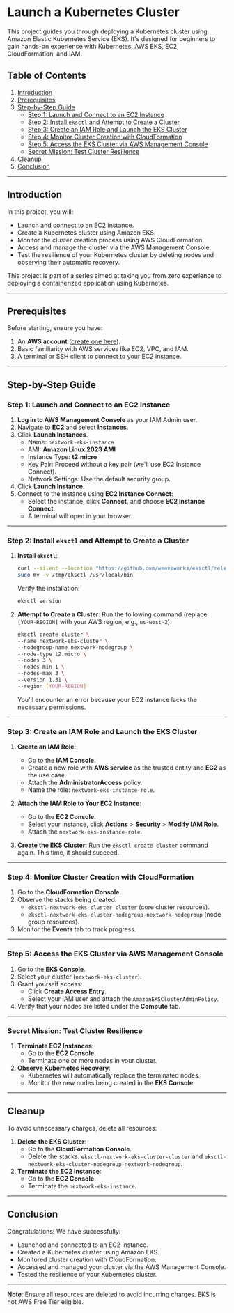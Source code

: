 # Launch a Kubernetes Cluster

This project guides you through deploying a Kubernetes cluster using Amazon Elastic Kubernetes Service (EKS). It's designed for beginners to gain hands-on experience with Kubernetes, AWS EKS, EC2, CloudFormation, and IAM.

## Table of Contents
1. [Introduction](#introduction)
2. [Prerequisites](#prerequisites)
3. [Step-by-Step Guide](#step-by-step-guide)
   - [Step 1: Launch and Connect to an EC2 Instance](#step-1-launch-and-connect-to-an-ec2-instance)
   - [Step 2: Install `eksctl` and Attempt to Create a Cluster](#step-2-install-eksctl-and-attempt-to-create-a-cluster)
   - [Step 3: Create an IAM Role and Launch the EKS Cluster](#step-3-create-an-iam-role-and-launch-the-eks-cluster)
   - [Step 4: Monitor Cluster Creation with CloudFormation](#step-4-monitor-cluster-creation-with-cloudformation)
   - [Step 5: Access the EKS Cluster via AWS Management Console](#step-5-access-the-eks-cluster-via-aws-management-console)
   - [Secret Mission: Test Cluster Resilience](#secret-mission-test-cluster-resilience)
4. [Cleanup](#cleanup)
5. [Conclusion](#conclusion)

---

## Introduction

In this project, you will:
- Launch and connect to an EC2 instance.
- Create a Kubernetes cluster using Amazon EKS.
- Monitor the cluster creation process using AWS CloudFormation.
- Access and manage the cluster via the AWS Management Console.
- Test the resilience of your Kubernetes cluster by deleting nodes and observing their automatic recovery.

This project is part of a series aimed at taking you from zero experience to deploying a containerized application using Kubernetes.

---

## Prerequisites

Before starting, ensure you have:
1. An **AWS account** ([create one here](https://aws.amazon.com/)).
2. Basic familiarity with AWS services like EC2, VPC, and IAM.
3. A terminal or SSH client to connect to your EC2 instance.

---

## Step-by-Step Guide

### Step 1: Launch and Connect to an EC2 Instance

1. **Log in to AWS Management Console** as your IAM Admin user.
2. Navigate to **EC2** and select **Instances**.
3. Click **Launch Instances**.
   - Name: `nextwork-eks-instance`
   - AMI: **Amazon Linux 2023 AMI**
   - Instance Type: **t2.micro**
   - Key Pair: Proceed without a key pair (we'll use EC2 Instance Connect).
   - Network Settings: Use the default security group.
4. Click **Launch Instance**.
5. Connect to the instance using **EC2 Instance Connect**:
   - Select the instance, click **Connect**, and choose **EC2 Instance Connect**.
   - A terminal will open in your browser.

---

### Step 2: Install `eksctl` and Attempt to Create a Cluster

1. **Install `eksctl`**:
   ```bash
   curl --silent --location "https://github.com/weaveworks/eksctl/releases/latest/download/eksctl_$(uname -s)_amd64.tar.gz" | tar xz -C /tmp
   sudo mv -v /tmp/eksctl /usr/local/bin
   ```
   Verify the installation:
   ```bash
   eksctl version
   ```

2. **Attempt to Create a Cluster**:
   Run the following command (replace `[YOUR-REGION]` with your AWS region, e.g., `us-west-2`):
   ```bash
   eksctl create cluster \
   --name nextwork-eks-cluster \
   --nodegroup-name nextwork-nodegroup \
   --node-type t2.micro \
   --nodes 3 \
   --nodes-min 1 \
   --nodes-max 3 \
   --version 1.31 \
   --region [YOUR-REGION]
   ```
   You'll encounter an error because your EC2 instance lacks the necessary permissions.

---

### Step 3: Create an IAM Role and Launch the EKS Cluster

1. **Create an IAM Role**:
   - Go to the **IAM Console**.
   - Create a new role with **AWS service** as the trusted entity and **EC2** as the use case.
   - Attach the **AdministratorAccess** policy.
   - Name the role: `nextwork-eks-instance-role`.

2. **Attach the IAM Role to Your EC2 Instance**:
   - Go to the **EC2 Console**.
   - Select your instance, click **Actions** > **Security** > **Modify IAM Role**.
   - Attach the `nextwork-eks-instance-role`.

3. **Create the EKS Cluster**:
   Run the `eksctl create cluster` command again. This time, it should succeed.

---

### Step 4: Monitor Cluster Creation with CloudFormation

1. Go to the **CloudFormation Console**.
2. Observe the stacks being created:
   - `eksctl-nextwork-eks-cluster-cluster` (core cluster resources).
   - `eksctl-nextwork-eks-cluster-nodegroup-nextwork-nodegroup` (node group resources).
3. Monitor the **Events** tab to track progress.

---

### Step 5: Access the EKS Cluster via AWS Management Console

1. Go to the **EKS Console**.
2. Select your cluster (`nextwork-eks-cluster`).
3. Grant yourself access:
   - Click **Create Access Entry**.
   - Select your IAM user and attach the `AmazonEKSClusterAdminPolicy`.
4. Verify that your nodes are listed under the **Compute** tab.

---

### Secret Mission: Test Cluster Resilience

1. **Terminate EC2 Instances**:
   - Go to the **EC2 Console**.
   - Terminate one or more nodes in your cluster.
2. **Observe Kubernetes Recovery**:
   - Kubernetes will automatically replace the terminated nodes.
   - Monitor the new nodes being created in the **EKS Console**.

---

## Cleanup

To avoid unnecessary charges, delete all resources:
1. **Delete the EKS Cluster**:
   - Go to the **CloudFormation Console**.
   - Delete the stacks: `eksctl-nextwork-eks-cluster-cluster` and `eksctl-nextwork-eks-cluster-nodegroup-nextwork-nodegroup`.
2. **Terminate the EC2 Instance**:
   - Go to the **EC2 Console**.
   - Terminate the `nextwork-eks-instance`.

---

## Conclusion

Congratulations! We have successfully:
- Launched and connected to an EC2 instance.
- Created a Kubernetes cluster using Amazon EKS.
- Monitored cluster creation with CloudFormation.
- Accessed and managed your cluster via the AWS Management Console.
- Tested the resilience of your Kubernetes cluster.

---

**Note**: Ensure all resources are deleted to avoid incurring charges. EKS is not AWS Free Tier eligible.
